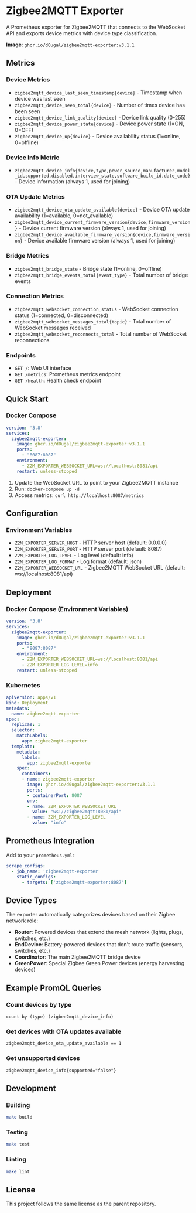 # Zigbee2MQTT Exporter

A Prometheus exporter for Zigbee2MQTT that connects to the WebSocket API and exports device metrics with device type classification.

**Image**: `ghcr.io/d0ugal/zigbee2mqtt-exporter:v3.1.1`

## Metrics

### Device Metrics
- `zigbee2mqtt_device_last_seen_timestamp{device}` - Timestamp when device was last seen
- `zigbee2mqtt_device_seen_total{device}` - Number of times device has been seen
- `zigbee2mqtt_device_link_quality{device}` - Device link quality (0-255)
- `zigbee2mqtt_device_power_state{device}` - Device power state (1=ON, 0=OFF)
- `zigbee2mqtt_device_up{device}` - Device availability status (1=online, 0=offline)

### Device Info Metric
- `zigbee2mqtt_device_info{device,type,power_source,manufacturer,model_id,supported,disabled,interview_state,software_build_id,date_code}` - Device information (always 1, used for joining)

### OTA Update Metrics
- `zigbee2mqtt_device_ota_update_available{device}` - Device OTA update availability (1=available, 0=not_available)
- `zigbee2mqtt_device_current_firmware_version{device,firmware_version}` - Device current firmware version (always 1, used for joining)
- `zigbee2mqtt_device_available_firmware_version{device,firmware_version}` - Device available firmware version (always 1, used for joining)

### Bridge Metrics
- `zigbee2mqtt_bridge_state` - Bridge state (1=online, 0=offline)
- `zigbee2mqtt_bridge_events_total{event_type}` - Total number of bridge events

### Connection Metrics
- `zigbee2mqtt_websocket_connection_status` - WebSocket connection status (1=connected, 0=disconnected)
- `zigbee2mqtt_websocket_messages_total{topic}` - Total number of WebSocket messages received
- `zigbee2mqtt_websocket_reconnects_total` - Total number of WebSocket reconnections

### Endpoints
- `GET /`: Web UI interface
- `GET /metrics`: Prometheus metrics endpoint
- `GET /health`: Health check endpoint

## Quick Start

### Docker Compose

```yaml
version: '3.8'
services:
  zigbee2mqtt-exporter:
    image: ghcr.io/d0ugal/zigbee2mqtt-exporter:v3.1.1
    ports:
      - "8087:8087"
    environment:
      - Z2M_EXPORTER_WEBSOCKET_URL=ws://localhost:8081/api
    restart: unless-stopped
```

1. Update the WebSocket URL to point to your Zigbee2MQTT instance
2. Run: `docker-compose up -d`
3. Access metrics: `curl http://localhost:8087/metrics`

## Configuration

### Environment Variables

- `Z2M_EXPORTER_SERVER_HOST` - HTTP server host (default: 0.0.0.0)
- `Z2M_EXPORTER_SERVER_PORT` - HTTP server port (default: 8087)
- `Z2M_EXPORTER_LOG_LEVEL` - Log level (default: info)
- `Z2M_EXPORTER_LOG_FORMAT` - Log format (default: json)
- `Z2M_EXPORTER_WEBSOCKET_URL` - Zigbee2MQTT WebSocket URL (default: ws://localhost:8081/api)

## Deployment

### Docker Compose (Environment Variables)

```yaml
version: '3.8'
services:
  zigbee2mqtt-exporter:
    image: ghcr.io/d0ugal/zigbee2mqtt-exporter:v3.1.1
    ports:
      - "8087:8087"
    environment:
      - Z2M_EXPORTER_WEBSOCKET_URL=ws://localhost:8081/api
      - Z2M_EXPORTER_LOG_LEVEL=info
    restart: unless-stopped
```

### Kubernetes

```yaml
apiVersion: apps/v1
kind: Deployment
metadata:
  name: zigbee2mqtt-exporter
spec:
  replicas: 1
  selector:
    matchLabels:
      app: zigbee2mqtt-exporter
  template:
    metadata:
      labels:
        app: zigbee2mqtt-exporter
    spec:
      containers:
      - name: zigbee2mqtt-exporter
        image: ghcr.io/d0ugal/zigbee2mqtt-exporter:v3.1.1
        ports:
        - containerPort: 8087
        env:
        - name: Z2M_EXPORTER_WEBSOCKET_URL
          value: "ws://zigbee2mqtt:8081/api"
        - name: Z2M_EXPORTER_LOG_LEVEL
          value: "info"
```

## Prometheus Integration

Add to your `prometheus.yml`:

```yaml
scrape_configs:
  - job_name: 'zigbee2mqtt-exporter'
    static_configs:
      - targets: ['zigbee2mqtt-exporter:8087']
```

## Device Types

The exporter automatically categorizes devices based on their Zigbee network role:

- **Router**: Powered devices that extend the mesh network (lights, plugs, switches, etc.)
- **EndDevice**: Battery-powered devices that don't route traffic (sensors, switches, etc.)
- **Coordinator**: The main Zigbee2MQTT bridge device
- **GreenPower**: Special Zigbee Green Power devices (energy harvesting devices)

## Example PromQL Queries

### Count devices by type
```promql
count by (type) (zigbee2mqtt_device_info)
```

### Get devices with OTA updates available
```promql
zigbee2mqtt_device_ota_update_available == 1
```

### Get unsupported devices
```promql
zigbee2mqtt_device_info{supported="false"}
```

## Development

### Building

```bash
make build
```

### Testing

```bash
make test
```

### Linting

```bash
make lint
```

## License

This project follows the same license as the parent repository.